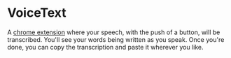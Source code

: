 # VoiceText

A [chrome extension](https://chrome.google.com/webstore/detail/voice-text/aaioppfhljbjlidhkkehocbjjccoccmm) where your speech, with the push of a button, will be transcribed. You'll see your words being written as you speak. Once you're done, you can copy the transcription and paste it wherever you like.


